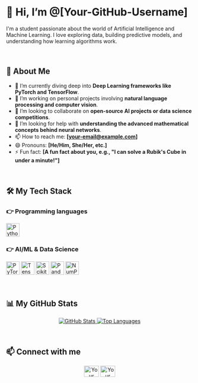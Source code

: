 # 👋 Hi, I’m @[Your-GitHub-Username]

I'm a student passionate about the world of Artificial Intelligence and Machine Learning. I love exploring data, building predictive models, and understanding how learning algorithms work.

<br/>

## 🚀 About Me

- 🌱 I’m currently diving deep into **Deep Learning frameworks like PyTorch and TensorFlow**.
- 🔭 I’m working on personal projects involving **natural language processing and computer vision**.
- 👯 I’m looking to collaborate on **open-source AI projects or data science competitions**.
- 🤔 I’m looking for help with **understanding the advanced mathematical concepts behind neural networks**.
- 📫 How to reach me: **[your-email@example.com]**
- 😄 Pronouns: **[He/Him, She/Her, etc.]**
- ⚡ Fun fact: **[A fun fact about you, e.g., "I can solve a Rubik's Cube in under a minute!"]**

<br/>

## 🛠️ My Tech Stack

### 👉 Programming languages
<p align="left">
  <a href="https://www.python.org/" target="_blank" rel="noreferrer"><img src="https://raw.githubusercontent.com/danielcranney/readme-generator/main/public/icons/skills/python-colored.svg" width="36" height="36" alt="Python" /></a>
</p>

### 👉 AI/ML & Data Science
<p align="left">
  <a href="https://pytorch.org/" target="_blank" rel="noreferrer"><img src="https://raw.githubusercontent.com/danielcranney/readme-generator/main/public/icons/skills/pytorch-colored.svg" width="36" height="36" alt="PyTorch" /></a>
  <a href="https://www.tensorflow.org" target="_blank" rel="noreferrer"><img src="https://raw.githubusercontent.com/danielcranney/readme-generator/main/public/icons/skills/tensorflow-colored.svg" width="36" height="36" alt="TensorFlow" /></a>
  <a href="https://scikit-learn.org/" target="_blank" rel="noreferrer"><img src="https://raw.githubusercontent.com/danielcranney/readme-generator/main/public/icons/skills/scikitlearn-colored.svg" width="36" height="36" alt="Scikit-Learn" /></a>
  <a href="https://pandas.pydata.org/" target="_blank" rel="noreferrer"><img src="https://raw.githubusercontent.com/danielcranney/readme-generator/main/public/icons/skills/pandas-colored.svg" width="36" height="36" alt="Pandas" /></a>
  <a href="https://numpy.org/" target="_blank" rel="noreferrer"><img src="https://raw.githubusercontent.com/danielcranney/readme-generator/main/public/icons/skills/numpy-colored.svg" width="36" height="36" alt="NumPy" /></a>
</p>
<br/>

## 📊 My GitHub Stats

<p align="center">
  <a href="https://github.com/anuraghazra/github-readme-stats">
    <img src="https://github-readme-stats.vercel.app/api?username=[Your-GitHub-Username]&show_icons=true&theme=tokyonight&hide_border=true" alt="GitHub Stats" />
  </a>
  <a href="https://github.com/anuraghazra/github-readme-stats">
    <img src="https://github-readme-stats.vercel.app/api/top-langs/?username=[Your-GitHub-Username]&layout=compact&theme=tokyonight&hide_border=true" alt="Top Languages" />
  </a>
</p>

<br/>

## 📫 Connect with me

<p align="center">
<a href="https://linkedin.com/in/[your-linkedin-profile]" target="blank"><img align="center" src="https://raw.githubusercontent.com/rahuldkjain/github-profile-readme-generator/master/src/images/icons/Social/linked-in-alt.svg" alt="Your LinkedIn Profile" height="30" width="40" /></a>
<a href="https://twitter.com/[your-twitter-handle]" target="blank"><img align="center" src="https://raw.githubusercontent.com/rahuldkjain/github-profile-readme-generator/master/src/images/icons/Social/twitter.svg" alt="Your Twitter Profile" height="30" width="40" /></a>
</p>

